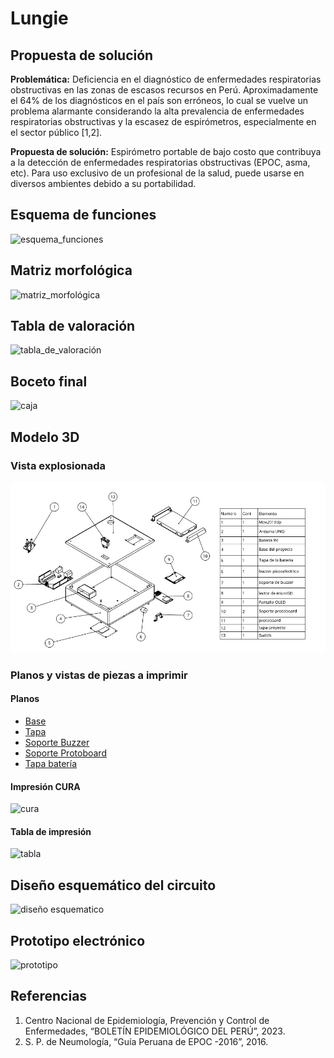 # Lungie
## Propuesta de solución
**Problemática:** Deficiencia en el diagnóstico de enfermedades respiratorias obstructivas en las zonas de escasos recursos en Perú. Aproximadamente el 64% de los diagnósticos en el país son erróneos, lo cual se vuelve un problema alarmante considerando la alta prevalencia de enfermedades respiratorias obstructivas y la escasez de espirómetros, especialmente en el sector público [1,2].

**Propuesta de solución:** Espirómetro portable de bajo costo que contribuya a la detección de enfermedades respiratorias obstructivas (EPOC, asma, etc). Para uso exclusivo de un profesional de la salud, puede usarse en diversos ambientes debido a su portabilidad.
## Esquema de funciones
![esquema_funciones](https://github.com/leomachiavello/FundBio2024-2/blob/main/Im%C3%A1genes/esquema_de_funciones.png?raw=true)
## Matriz morfológica
![matriz_morfológica](https://github.com/leomachiavello/FundBio2024-2/blob/main/Im%C3%A1genes/matriz_5.png?raw=true)
## Tabla de valoración
![tabla_de_valoración](https://github.com/leomachiavello/FundBio2024-2/blob/main/Im%C3%A1genes/tabla_de_valoracion_3.png?raw=true)
## Boceto final
![caja](https://github.com/leomachiavello/FundBio2024-2/blob/main/Im%C3%A1genes/prototipo_caja.jpeg?raw=true)
## Modelo 3D
### Vista explosionada
![vista_exp](https://github.com/leomachiavello/FundBio2024-2/blob/main/Hardware/Dise%C3%B1o%20mec%C3%A1nico/vista_exp.jpg?raw=true)
### Planos y vistas de piezas a imprimir
#### Planos
- [Base](https://github.com/leomachiavello/FundBio2024-2/blob/main/Hardware/Dise%C3%B1o%20mec%C3%A1nico/Planos%20Hito%201/Base%20Plano.pdf) 
- [Tapa](https://github.com/leomachiavello/FundBio2024-2/blob/main/Hardware/Dise%C3%B1o%20mec%C3%A1nico/Planos%20Hito%201/Tapa%20Plano.pdf)
- [Soporte Buzzer](https://github.com/leomachiavello/FundBio2024-2/blob/main/Hardware/Dise%C3%B1o%20mec%C3%A1nico/Planos%20Hito%201/Soporte%20Buzzer%20Plano.pdf)
- [Soporte Protoboard](https://github.com/leomachiavello/FundBio2024-2/blob/main/Hardware/Dise%C3%B1o%20mec%C3%A1nico/Planos%20Hito%201/Soporte%20Protoboard%20Plano.pdf)
- [Tapa batería](https://github.com/leomachiavello/FundBio2024-2/blob/main/Hardware/Dise%C3%B1o%20mec%C3%A1nico/Planos%20Hito%201/Tapa%20Bater%C3%ADa.pdf)
#### Impresión CURA
![cura](https://github.com/leomachiavello/FundBio2024-2/blob/main/Im%C3%A1genes/cura.png?raw=true)
#### Tabla de impresión
![tabla](https://github.com/leomachiavello/FundBio2024-2/blob/main/Im%C3%A1genes/tabla_imp.png?raw=true)
## Diseño esquemático del circuito
![diseño esquematico](https://github.com/user-attachments/assets/2d764492-c252-4328-b13d-b1fefdc88c72)
## Prototipo electrónico
![prototipo](https://github.com/leomachiavello/FundBio2024-2/blob/main/Im%C3%A1genes/circuito.jpeg?raw=true)
## Referencias
1. Centro Nacional de Epidemiología, Prevención y Control de Enfermedades, “BOLETÍN EPIDEMIOLÓGICO DEL PERÚ”, 2023.
2. S. P. de Neumología, “Guía Peruana de EPOC -2016”, 2016.
